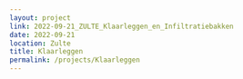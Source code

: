 ```yaml
---
layout: project
link: 2022-09-21_ZULTE_Klaarleggen_en_Infiltratiebakken
date: 2022-09-21
location: Zulte
title: Klaarleggen
permalink: /projects/Klaarleggen
---
```

